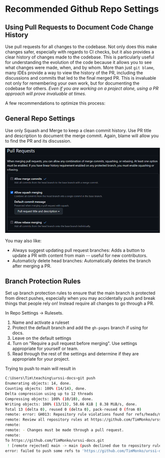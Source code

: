 # Recommended Github Repo Settings

## Using Pull Requests to Document Code Change History

Use pull requests for all changes to the codebase. Not only does this make changes safer, especially with regards to CI checks, but it also provides a clear history of changes made to the codebase. This is particularly useful for understanding the evolution of the code because it allows you to see what changes were made, when, and by whom. More than just `git blame`, many IDEs provide a way to view the history of the PR, including the discussions and commits that led to the final merged PR. This is invaluable not only for remembering your own work, but for documenting the codebase for others. *Even if you are working on a project alone, using a PR approach will prove invaluable at times.*

A few recommendations to optimize this process:

## General Repo Settings

Use only Squash and Merge to keep a clean commit history. Use PR title and description to document the merge commit. Again, blame will allow you to find the PR and its discussion. 

![Github Pull Request Settings](assets/gh-pr-settings.png)

You may also like:

- Always suggest updating pull request branches: Adds a button to update a PR with content from main -- useful for new contributors.
- Automaticly delete head branches: Automatically deletes the branch after merging a PR.

## Branch Protection Rules

Set up branch protection rules to ensure that the main branch is protected from direct pushes, especially when you may accidentally push and break things that people rely on! Instead require all changes to go through a PR.

In Repo Settings -> Rulesets.

1. Name and activate a ruleset
2. Protect the default branch and add the `gh-pages` branch if using for docs.
3. Leave on the default settings
4. Turn on "Require a pull request before merging". Use settings appropriate for yourself or team.
5. Read through the rest of the settings and determine if they are appropriate for your project.

Trying to push to main will result in

```bash
C:\Users\Tim\teaching\urssi-docs>git push
Enumerating objects: 14, done.
Counting objects: 100% (14/14), done.
Delta compression using up to 12 threads
Compressing objects: 100% (10/10), done.
Writing objects: 100% (13/13), 58.66 KiB | 8.38 MiB/s, done.
Total 13 (delta 0), reused 0 (delta 0), pack-reused 0 (from 0)
remote: error: GH013: Repository rule violations found for refs/heads/main.
remote: Review all repository rules at https://github.com/TimMonko/urssi-docs/rules?ref=refs%2Fheads%2Fmain
remote:
remote: - Changes must be made through a pull request.
remote:
To https://github.com/TimMonko/urssi-docs.git
 ! [remote rejected] main -> main (push declined due to repository rule violations)
error: failed to push some refs to 'https://github.com/TimMonko/urssi-docs.git'
```
